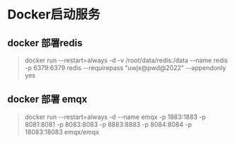 # Docker启动服务

## docker 部署redis

> docker run --restart=always -d -v /root/data/redis:/data --name redis -p 6379:6379 redis --requirepass "uwjx@pwd@2022" --appendonly yes


## docker 部署 emqx

> docker run --restart=always -d --name emqx -p 1883:1883 -p 8081:8081 -p 8083:8083 -p 8883:8883 -p 8084:8084 -p 18083:18083 emqx/emqx
